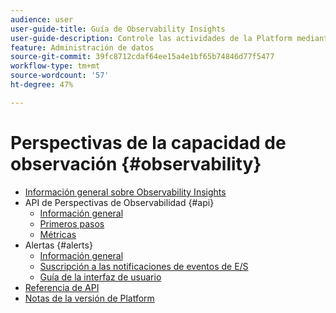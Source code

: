 ```yaml
---
audience: user
user-guide-title: Guía de Observability Insights
user-guide-description: Controle las actividades de la Platform mediante el uso de métricas estadísticas y notificaciones de eventos.
feature: Administración de datos
source-git-commit: 39fc8712cdaf64ee15a4e1bf65b74846d77f5477
workflow-type: tm+mt
source-wordcount: '57'
ht-degree: 47%

---
```



# Perspectivas de la capacidad de observación {#observability}

* [Información general sobre Observability Insights](./home.md)
* API de Perspectivas de Observabilidad {#api}
   * [Información general](./api/overview.md)
   * [Primeros pasos](./api/getting-started.md)
   * [Métricas](./api/metrics.md)
* Alertas {#alerts}
   * [Información general](./alerts/overview.md)
   * [Suscripción a las notificaciones de eventos de E/S](./alerts/subscribe.md)
   * [Guía de la interfaz de usuario](./alerts/ui.md)
* [Referencia de API](https://www.adobe.io/apis/experienceplatform/home/api-reference.html#!acpdr/swagger-specs/observability-insights.yaml)
* [Notas de la versión de Platform](https://www.adobe.com/go/platform-release-notes-en)
